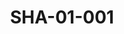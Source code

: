 ---
pid: SHA-01-001
title: SHA-01-001
language: en
original_label: 
rights: Sharhabil Ahmed
location_of_original: Sharhabil Ahmed
photographer_or_studio: 
scanned_from: photograph 9 by 13.8
_date: 1957-1958
location: Egypt, Cairo, Andalus Garden
description: Sharhabil Ahmed sitting behind statues of lions in garden
additional_notes: 
permission_display: 'yes'
on_server: 'no'
on_website: 'no'
permalink: /photopages/en/SHA-01-001
layout: photo-page
---